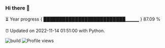 ### Hi there 👋

⏳ Year progress  { ██████████████████████████▁▁▁▁ } 87.09 %

⏰ Updated on 2022-11-14 01:51:00 with Python.

![build](https://github.com/shenxianpeng/year-progress/workflows/build-py/badge.svg) ![Profile views](https://gpvc.arturio.dev/shenxianpeng)